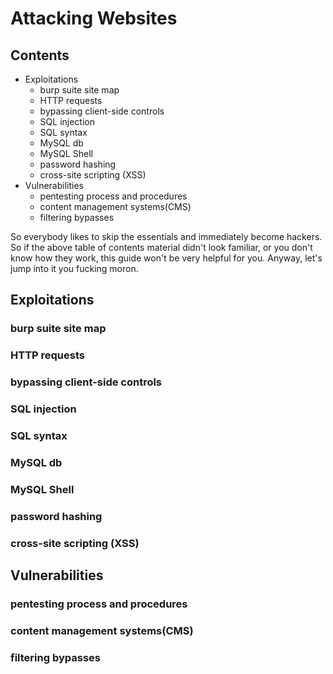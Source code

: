 # Attacking Websites

## Contents

* Exploitations
    + burp suite site map
    + HTTP requests
    + bypassing client-side controls
    + SQL injection
    + SQL syntax
    + MySQL db
    + MySQL Shell
    + password hashing
    + cross-site scripting (XSS)
* Vulnerabilities
    + pentesting process and procedures
    + content management systems(CMS)
    + filtering bypasses

So everybody likes to skip the essentials and immediately become hackers. So if the above table of contents material didn't look familiar, or you don't know how they work, this guide won't be very helpful for you. Anyway, let's jump into it you fucking moron.

## Exploitations

### burp suite site map

### HTTP requests

### bypassing client-side controls

### SQL injection

### SQL syntax

### MySQL db

### MySQL Shell

### password hashing

### cross-site scripting (XSS)

## Vulnerabilities

### pentesting process and procedures

### content management systems(CMS)

### filtering bypasses
